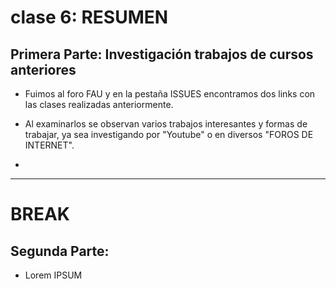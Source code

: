 # clase 6: RESUMEN

## Primera Parte: Investigación trabajos de cursos anteriores

- Fuimos al foro FAU y en la pestaña ISSUES encontramos dos links con las clases realizadas anteriormente.

- Al examinarlos se observan varios trabajos interesantes y formas de trabajar, ya sea investigando por "Youtube" o en diversos "FOROS DE INTERNET".

- 

---
# BREAK

## Segunda Parte: 

- Lorem IPSUM
